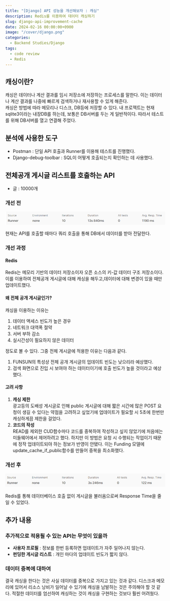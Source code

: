 ```yaml
---
title: "[Django] API 성능을 개선해보자 : 캐싱"
description: Redis를 이용하여 데이터 캐싱하기
slug: django-api-improvement-cache
date: 2024-02-16 00:00:00+0900
image: "/cover/django.png"
categories:
  - Backend Studies/Django
tags:
  - code review
  - Redis
---
```


## 캐싱이란?

캐싱은 데이터나 계산 결과를 임시 저장소에 저장하는 프로세스를 말한다. 이는 데이터나 계산 결과를 나중에 빠르게 검색하거나 재사용할 수 있게 해준다.  
캐싱은 방법에 따라 메모리나 디스크, DB등에 저장할 수 있다.
내 프로젝트는 현재 sqlite3이라는 내장DB를 하는데, 보통은 DB서버를 두는 게 일반적이다. 따라서 테스트를 위해 DB서버를 열고 연결해 주었다.

## 분석에 사용한 도구

- Postman : 단일 API 호출과 Runner를 이용해 테스트를 진행했다.
- Django-debug-toolbar : SQL이 어떻게 호출되는지 확인하는 데 사용했다.

## 전체공개 게시글 리스트를 호출하는 API

- 글 : 10000개

### 개선 전

![](1.png)

현재는 API를 호출할 때마다 쿼리 호출을 통해 DB에서 데이터를 받아 전달한다.

### 개선 과정

#### Redis

Redis는 메모리 기반의 데이터 저장소이자 오픈 소스의 키-값 데이터 구조 저장소이다. 이를 이용하여 전체공개 게시글에 대해 캐싱을 해두고,데이터에 대해 변경이 있을 때만 업데이트했다.

#### 왜 전체 공개 게시글인가?

캐싱을 이용하는 이유는

1. 데이터 액세스 빈도가 높은 경우
2. 네트워크 대역폭 절약
3. 서버 부하 감소
4. 실시간성이 필요하지 않은 데이터

정도로 볼 수 있다. 그중 전체 게시글에 적용한 이유는 다음과 같다.

1. FUNSUN의 특성상 전체 공개 게시글의 업데이트 빈도는 낮으리라 예상했다.
2. 검색 화면으로 진입 시 보여야 하는 데이터이기에 호출 빈도가 높을 것이라고 예상했다.

#### 고려 사항

1. **캐싱 제한**  
   광고등의 도배성 게시글로 인해 public 게시글에 대해 짧은 시간에 많은 POST 요청이 생길 수 있다는 약점을 고려하고 싶었기에 업데이트가 필요할 시 5초에 한번만 캐싱하게끔 제한을 걸었다.
2. **코드의 작성**  
   READ를 제외한 CUD함수마다 코드를 중복하여 작성하고 싶지 않았기에 처음에는 미들웨어에서 제어하려고 했다. 하지만 이 방법은 요청 시 수행되는 작업이기 때문에 정작 업데이트되야 하는 정보가 반영이 안됐다. 이는 Funding 모델에 update_cache_if_public함수를 만들어 중복을 최소화했다.

### 개선 후

![](2.png)

Redis를 통해 데이터베이스 호출 없이 게시글을 불러옴으로써 Response Time을 줄일 수 있었다.

## 추가 내용

### 추가적으로 적용될 수 있는 API는 무엇이 있을까

- **사용자 프로필** : 정보를 한번 등록하면 업데이트가 자주 일어나지 않는다.
- **펀딩한 게시글 리스트** : 개인 마다의 업데이트 빈도가 짧지 않다.

### 데이터 중복에 대하여

결국 캐싱을 한다는 것은 사실 데이터를 중복으로 가지고 있는 것과 같다. 디스크과 메모리에 있어서 리소스 낭비가 일어날 수 있기에 캐싱을 남발하는 것은 주의해야 할 것 같다. 적절한 데이터를 엄선하여 캐싱하는 것이 캐싱을 구현하는 것보다 훨씬 어려웠다.
